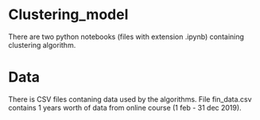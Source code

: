 # Clustering_model
There are two python notebooks (files with extension .ipynb) containing clustering algorithm.

# Data
There is  CSV files contaning data used by the algorithms.
File fin_data.csv contains 1 years worth of data from online course (1 feb - 31 dec 2019).
